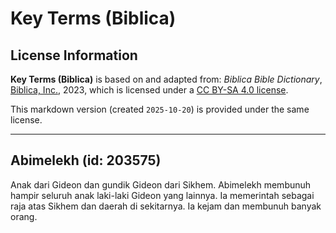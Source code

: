 # Key Terms (Biblica)

## License Information

**Key Terms (Biblica)** is based on and adapted from: _Biblica Bible Dictionary_, [Biblica, Inc.](https://www.biblica.com/), 2023, which is licensed under a [CC BY-SA 4.0 license](https://creativecommons.org/licenses/by-sa/4.0/legalcode.en).

This markdown version (created `2025-10-20`) is provided under the same license.



--------------------------------

## Abimelekh (id: 203575)

Anak dari Gideon dan gundik Gideon dari Sikhem. Abimelekh membunuh hampir seluruh anak laki\-laki Gideon yang lainnya. Ia memerintah sebagai raja atas Sikhem dan daerah di sekitarnya. Ia kejam dan membunuh banyak orang.


